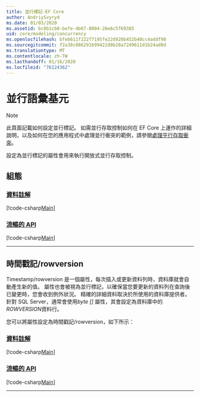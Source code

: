 ```yaml
---
title: 並行標記-EF Core
author: AndriySvyryd
ms.date: 01/03/2020
ms.assetid: bc8b1cb0-befe-4b67-8004-26e6c5f69385
uid: core/modeling/concurrency
ms.openlocfilehash: bfeb611f222f7195fe22d920b452b40cc4addf90
ms.sourcegitcommit: f2a38c086291699422d8b28a72d9611d1b24ad0d
ms.translationtype: MT
ms.contentlocale: zh-TW
ms.lasthandoff: 01/16/2020
ms.locfileid: "76124362"
---
```

# <a name="concurrency-tokens"></a>並行語彙基元

> [!NOTE]
> 此頁面記載如何設定並行標記。 如需並行存取控制如何在 EF Core 上運作的詳細說明，以及如何在您的應用程式中處理並行衝突的範例，請參閱[處理平行存取衝突](../saving/concurrency.md)。

設定為並行標記的屬性會用來執行開放式並行存取控制。

## <a name="configuration"></a>組態

### <a name="data-annotationstabdata-annotations"></a>[資料註解](#tab/data-annotations)

[!code-csharp[Main](../../../samples/core/Modeling/DataAnnotations/Concurrency.cs?name=Concurrency&highlight=5)]

### <a name="fluent-apitabfluent-api"></a>[流暢的 API](#tab/fluent-api)

[!code-csharp[Main](../../../samples/core/Modeling/FluentAPI/Concurrency.cs?name=Concurrency&highlight=5)]

***

## <a name="timestamprowversion"></a>時間戳記/rowversion

Timestamp/rowversion 是一個屬性，每次插入或更新資料列時，資料庫就會自動產生新的值。 屬性也會被視為並行標記，以確保當您要更新的資料列在查詢後已變更時，您會收到例外狀況。 精確的詳細資料取決於所使用的資料庫提供者。針對 SQL Server，通常會使用*byte []* 屬性，其會設定為資料庫中的*ROWVERSION*資料行。

您可以將屬性設定為時間戳記/rowversion，如下所示：

### <a name="data-annotationstabdata-annotations"></a>[資料註解](#tab/data-annotations)

[!code-csharp[Main](../../../samples/core/Modeling/DataAnnotations/Timestamp.cs?name=Timestamp&highlight=7)]

### <a name="fluent-apitabfluent-api"></a>[流暢的 API](#tab/fluent-api)

[!code-csharp[Main](../../../samples/core/Modeling/FluentAPI/Timestamp.cs?name=Timestamp&highlight=9,17)]

***
